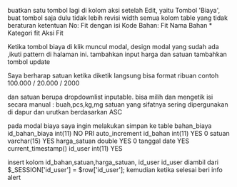 buatkan satu tombol lagi di kolom aksi setelah Edit, yaitu Tombol 'Biaya', buat tombol saja dulu tidak lebih
revisi width semua kolom table yang tidak beraturan
ketentuan
No: Fit dengan isi
Kode Bahan: Fit
Nama Bahan \*
Kategori fit
Aksi Fit

Ketika tombol biaya di klik muncul modal,
design modal yang sudah ada ,ikuti pattern di halaman ini.
tambahkan input harga dan satuan
tambahkan tombol update

Saya berharap satuan ketika diketik langsung bisa format ribuan contoh
100.000 / 20.000 / 2000

dan satuan berupa dropdownlist inputable. bisa milih dan mengetik
isi secara manual : buah,pcs,kg,mg satuan yang sifatnya sering dipergunakan di dapur dan urutkan berdasarkan ASC

pada modal biaya saya ingin melakukan simpan ke table bahan_biaya
id_bahan_biaya int(11) NO PRI auto_increment
id_bahan int(11) YES 0
satuan varchar(15) YES
harga_satuan double YES 0
tanggal date YES current_timestamp()
id_user int(11) YES

insert kolom id_bahan,satuan,harga_satuan, id_user
id_user diambil dari $\_SESSION['id_user'] = $row['id_user'];
kemudian ketika selesai beri info alert
